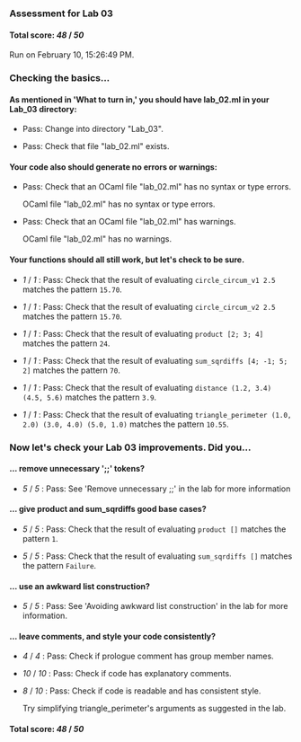 ### Assessment for Lab 03

#### Total score: _48_ / _50_

Run on February 10, 15:26:49 PM.

### Checking the basics...

#### As mentioned in 'What to turn in,' you should have lab_02.ml in your Lab_03 directory:

+ Pass: Change into directory "Lab_03".

+ Pass: Check that file "lab_02.ml" exists.

#### Your code also should generate no errors or warnings:

+ Pass: Check that an OCaml file "lab_02.ml" has no syntax or type errors.

    OCaml file "lab_02.ml" has no syntax or type errors.



+ Pass: Check that an OCaml file "lab_02.ml" has warnings.

    OCaml file "lab_02.ml" has no warnings.



#### Your functions should all still work, but let's check to be sure.

+  _1_ / _1_ : Pass: Check that the result of evaluating `circle_circum_v1 2.5` matches the pattern `15.70`.

   



+  _1_ / _1_ : Pass: Check that the result of evaluating `circle_circum_v2 2.5` matches the pattern `15.70`.

   



+  _1_ / _1_ : Pass: Check that the result of evaluating `product [2; 3; 4]` matches the pattern `24`.

   



+  _1_ / _1_ : Pass: Check that the result of evaluating `sum_sqrdiffs [4; -1; 5; 2]` matches the pattern `70`.

   



+  _1_ / _1_ : Pass: Check that the result of evaluating `distance (1.2, 3.4) (4.5, 5.6)` matches the pattern `3.9`.

   



+  _1_ / _1_ : Pass: Check that the result of evaluating `triangle_perimeter (1.0, 2.0) (3.0, 4.0) (5.0, 1.0)` matches the pattern `10.55`.

   



### Now let's check your Lab 03 improvements. Did you...

#### ... remove unnecessary ';;' tokens?

+  _5_ / _5_ : Pass: See 'Remove unnecessary ;;' in the lab for more information

#### ... give product and sum_sqrdiffs good base cases?

+  _5_ / _5_ : Pass: Check that the result of evaluating `product []` matches the pattern `1`.

   



+  _5_ / _5_ : Pass: Check that the result of evaluating `sum_sqrdiffs []` matches the pattern `Failure`.

   



#### ... use an awkward list construction?

+  _5_ / _5_ : Pass: See 'Avoiding awkward list construction' in the lab for more information.

#### ... leave comments, and style your code consistently?

+  _4_ / _4_ : Pass: Check if prologue comment has group member names.

    

+  _10_ / _10_ : Pass: Check if code has explanatory comments.

    

+  _8_ / _10_ : Pass: Check if code is readable and has consistent style.

    Try simplifying triangle_perimeter's arguments as suggested in the lab.

#### Total score: _48_ / _50_


